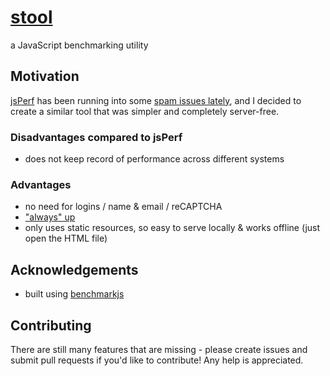 # [stool](//albertxing.github.io/stool)
a JavaScript benchmarking utility

## Motivation
[jsPerf](//jsperf.com) has been running into some [spam issues lately](//github.com/jsperf/jsperf.com/issues/18), and I decided to create a similar tool that was simpler and completely server-free.

### Disadvantages compared to jsPerf
 - does not keep record of performance across different systems
 
### Advantages
 - no need for logins / name & email / reCAPTCHA
 - ["always" up](//status.github.com)
 - only uses static resources, so easy to serve locally & works offline (just open the HTML file)

## Acknowledgements
 - built using [benchmarkjs](//benchmarkjs.com)
 
## Contributing

There are still many features that are missing - please create issues and submit pull requests if you'd like to contribute!
Any help is appreciated.
